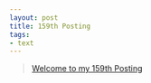 ```yaml
---
layout: post
title: 159th Posting
tags: 
- text
---
```


> [Welcome to my 159th Posting](https://janghan-kor.tistory.com/751)
